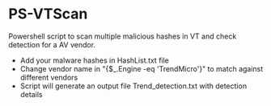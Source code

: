 # PS-VTScan

Powershell script to scan multiple malicious hashes in VT and check detection for a AV vendor. 

* Add your malware hashes in HashList.txt file
* Change vendor name in "{$_.Engine -eq 'TrendMicro'}" to match against different vendors
* Script will generate an output file Trend_detection.txt with detection details


